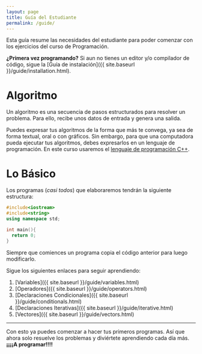 ```yaml
---
layout: page
title: Guía del Estudiante
permalink: /guide/
---
```


Esta guía resume las necesidades del estudiante para poder comenzar con los ejercicios del curso de Programación.

**¿Primera vez programando?** Si aun no tienes un editor y/o compilador de código, sigue la [Guía de instalación]({{ site.baseurl }}/guide/installation.html).


# Algoritmo

Un algoritmo es una secuencia de pasos estructurados para resolver un problema. Para ello, recibe unos
datos de entrada y genera una salida.

Puedes expresar tus algoritmos de la forma que más te convega, ya sea de forma textual, oral o con gráficos.
Sin embargo, para que una computadora pueda ejecutar tus algoritmos, debes expresarlos en un lenguaje de
programación. En este curso usaremos el [lenguaje de programación C++](https://es.wikipedia.org/wiki/C++).

# Lo Básico

Los programas (_casi todos_) que elaboraremos tendrán la siguiente estructura:

``` cpp
#include<iostream>
#include<string>
using namespace std;

int main(){
  return 0;  
}
```

Siempre que comiences un programa copia el código anterior para luego modificarlo.

Sigue los siguientes enlaces para seguir aprendiendo:

1. [Variables]({{ site.baseurl }}/guide/variables.html)
2. [Operadores]({{ site.baseurl }}/guide/operators.html)
3. [Declaraciones Condicionales]({{ site.baseurl }}/guide/conditionals.html)
4. [Declaraciones Iterativas]({{ site.baseurl }}/guide/iterative.html)
5. [Vectores]({{ site.baseurl }}/guide/vectors.html)

---

Con esto ya puedes comenzar a hacer tus primeros programas. Así que ahora solo resuelve los problemas y diviértete aprendiendo cada día más. **¡¡¡¡A programar!!!!**
